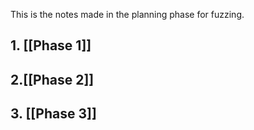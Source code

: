 This is the notes made in the planning phase for fuzzing.
## 1. [[Phase 1]]

## 2.[[Phase 2]]

## 3. [[Phase 3]]

